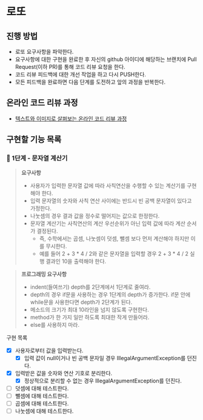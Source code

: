 # 로또
## 진행 방법
* 로또 요구사항을 파악한다.
* 요구사항에 대한 구현을 완료한 후 자신의 github 아이디에 해당하는 브랜치에 Pull Request(이하 PR)를 통해 코드 리뷰 요청을 한다.
* 코드 리뷰 피드백에 대한 개선 작업을 하고 다시 PUSH한다.
* 모든 피드백을 완료하면 다음 단계를 도전하고 앞의 과정을 반복한다.

## 온라인 코드 리뷰 과정
* [텍스트와 이미지로 살펴보는 온라인 코드 리뷰 과정](https://github.com/next-step/nextstep-docs/tree/master/codereview)

## 구현할 기능 목록
### 🚀 1단계 - 문자열 계산기
> **요구사항**
> - 사용자가 입력한 문자열 값에 따라 사칙연산을 수행할 수 있는 계산기를 구현해야 한다. 
> - 입력 문자열의 숫자와 사칙 연산 사이에는 반드시 빈 공백 문자열이 있다고 가정한다. 
> - 나눗셈의 경우 결과 값을 정수로 떨어지는 값으로 한정한다. 
> - 문자열 계산기는 사칙연산의 계산 우선순위가 아닌 입력 값에 따라 계산 순서가 결정된다. 
>   - 즉, 수학에서는 곱셈, 나눗셈이 덧셈, 뺄셈 보다 먼저 계산해야 하지만 이를 무시한다. 
>   - 예를 들어 2 + 3 * 4 / 2와 같은 문자열을 입력할 경우 2 + 3 * 4 / 2 실행 결과인 10을 출력해야 한다.

> **프로그래밍 요구사항**
> - indent(들여쓰기) depth를 2단계에서 1단계로 줄여라. 
> - depth의 경우 if문을 사용하는 경우 1단계의 depth가 증가한다. if문 안에 while문을 사용한다면 depth가 2단계가 된다. 
> - 메소드의 크기가 최대 10라인을 넘지 않도록 구현한다. 
> - method가 한 가지 일만 하도록 최대한 작게 만들어라. 
> - else를 사용하지 마라.

구현 목록
- [x] 사용자로부터 값을 입력받는다.
  - [x] 입력 값이 null이거나 빈 공백 문자일 경우 IllegalArgumentException를 던진다.
- [x] 입력받은 값을 숫자와 연산 기호로 분리한다.
  - [x] 정상적으로 분리할 수 없는 경우 IllegalArgumentException를 던진다.
- [ ] 덧셈에 대해 테스트한다.
- [ ] 뺄셈에 대해 테스트한다.
- [ ] 곱셈에 대해 테스트한다.
- [ ] 나눗셈에 대해 테스트한다.
